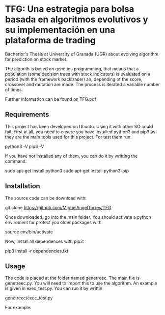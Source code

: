 # TFG: Una estrategia para bolsa basada en algoritmos evolutivos y su implementación en una plataforma de trading

Bacherlor's Thesis at University of Granada (UGR) about evolving algorithm for prediction on stock market.

The algorith is based on genetics programming, that means that a population (some decision trees with stock indicators) is evaluated on a period (with the framework backtrader) an, depending of the score, crossover and mutation are made. The process is iterated a variable number of times.

Further information can be found on TFG.pdf

## Requirements 

This project has been developed on Ubuntu. Using it with other SO could fail. First at all, you need to ensure you have installed python3 and pip3 as they are the main tools used for this project. For test them run:

python3 -V
pip3 -V

If you have not installed any of them, you can do it by writting the command:

sudo apt-get install python3
sudo apt-get install python3-pip

## Installation

The source code can be download with:

git clone https://github.com/MiguelAngelTorres/TFG

Once downloaded, go into the main folder. You should activate a python enviroment for protect you older packages with:

source env/bin/activate

Now, install all dependences with pip3:

pip3 install -r dependencies.txt

## Usage

The code is placed at the folder named genetreec. The main file is genetreec.py. You will need to import this to use the algorithm. An example is given in exec_test.py. You can run it by writtin:

genetreec/exec_test.py <number of trees> <number of iterations> <symbol> <start train date> <end train date> <start test date> <end test date>

For example:



